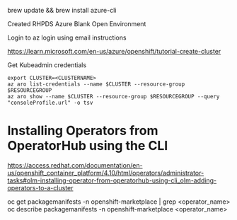 brew update && brew install azure-cli

Created RHPDS Azure Blank Open Environment

Login to az login using email instructions

https://learn.microsoft.com/en-us/azure/openshift/tutorial-create-cluster

Get Kubeadmin credentials
```
export CLUSTER=<CLUSTERNAME>
az aro list-credentials --name $CLUSTER --resource-group $RESOURCEGROUP
az aro show --name $CLUSTER --resource-group $RESOURCEGROUP --query "consoleProfile.url" -o tsv
```

# Installing Operators from OperatorHub using the CLI

https://access.redhat.com/documentation/en-us/openshift_container_platform/4.10/html/operators/administrator-tasks#olm-installing-operator-from-operatorhub-using-cli_olm-adding-operators-to-a-cluster

oc get packagemanifests -n openshift-marketplace | grep <operator_name>
oc describe packagemanifests -n openshift-marketplace <operator_name>
